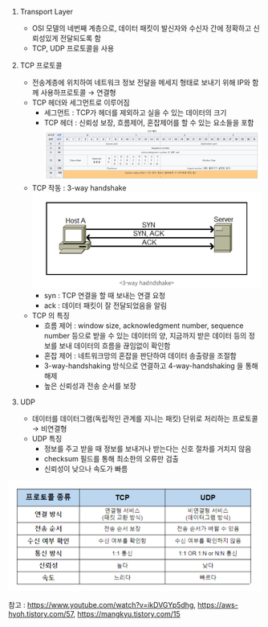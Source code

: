 1. Transport Layer
    - OSI 모델의 네번째 계층으로, 데이터 패킷이 발신자와 수신자 간에 정확하고 신뢰성있게 전달되도록 함
    - TCP, UDP 프로토콜을 사용

1. TCP 프로토콜
    - 전송계층에 위치하여 네트워크 정보 전달을 메세지 형태로 보내기 위해 IP와 함께 사용하프로토콜 → 연결형
    - TCP 헤더와 세그먼트로 이루어짐
        - 세그먼트 : TCP가 헤더를 제외하고 실을 수 있는 데이터의 크기
        - TCP 헤더 : 신뢰성 보장, 흐름제어, 혼잡제어를 할 수 있는 요소들을 포함
      ![img_10.png](img%2Fimg_10.png)
    - TCP 작동 : 3-way handshake
      ![img_11.png](img%2Fimg_11.png)
        - syn : TCP 연결을 할 때 보내는 연결 요청
        - ack : 데이터 패킷이 잘 전달되었음을 알림
    - TCP 의 특징
        - 흐름 제어 : window size, acknowledgment number, sequence number 등으로 받을 수 있는 데이터의 양, 지금까지 받은 데이터 등의 정보를 보내 데이터의 흐름을 끊임없이 확인함
        - 혼잡 제어 : 네트워크망의 혼잡을 판단하여 데이터 송출량을 조절함
        - 3-way-handshaking 방식으로 연결하고 4-way-handshaking 을 통해 해제
        - 높은 신뢰성과 전송 순서를 보장

1. UDP
    - 데이터를 데이터그램(독립적인 관계를 지니는 패킷) 단위로 처리하는 프로토콜 → 비연결형
    - UDP 특징
        - 정보를 주고 받을 때 정보를 보내거나 받는다는 신호 절차를 거치지 않음
        - checksum 필드를 통해 최소한의 오류만 검출
        - 신뢰성이 낮으나 속도가 빠름
      
![img_12.png](img%2Fimg_12.png)     

참고 :
https://www.youtube.com/watch?v=ikDVGYp5dhg,
https://aws-hyoh.tistory.com/57,
https://mangkyu.tistory.com/15